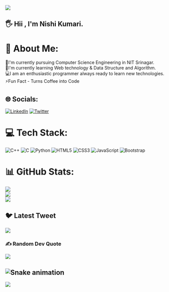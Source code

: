 ![](https://media1.giphy.com/media/26tn33aiTi1jkl6H6/giphy.gif?cid=ecf05e4714excxby1ca8goe2fgr3xoicr8hthb8wofqtl52k&rid=giphy.gif&ct=g )

## 🖐️ Hii , I'm Nishi Kumari.
 
# 💫 About Me:
🔭I'm currently pursuing Computer Science Engineering in NIT Srinagar.<br>🌱I'm currently learning Web technology & Data Structure and Algorithm.<br>💻I am an enthusiastic programmer always ready to learn new technologies.<br>⚡Fun Fact - Turns Coffee into Code


## 🌐 Socials:

[![LinkedIn](https://img.shields.io/badge/LinkedIn-%230077B5.svg?logo=linkedin&logoColor=white)](https://linkedin.com/in/https://www.linkedin.com/in/nishi-kumari-802781238/) [![Twitter](https://img.shields.io/badge/Twitter-%231DA1F2.svg?logo=Twitter&logoColor=white)](https://twitter.com/https://twitter.com/Nishi_kri) 


# 💻 Tech Stack:

![C++](https://img.shields.io/badge/c++-%2300599C.svg?style=for-the-badge&logo=c%2B%2B&logoColor=white) ![C](https://img.shields.io/badge/c-%2300599C.svg?style=for-the-badge&logo=c&logoColor=white)  ![Python](https://img.shields.io/badge/python-3670A0?style=for-the-badge&logo=python&logoColor=ffdd54) ![HTML5](https://img.shields.io/badge/html5-%23E34F26.svg?style=for-the-badge&logo=html5&logoColor=white) ![CSS3](https://img.shields.io/badge/css3-%231572B6.svg?style=for-the-badge&logo=css3&logoColor=white) ![JavaScript](https://img.shields.io/badge/javascript-%23323330.svg?style=for-the-badge&logo=javascript&logoColor=%23F7DF1E) ![Bootstrap](https://img.shields.io/badge/bootstrap-%23563D7C.svg?style=for-the-badge&logo=bootstrap&logoColor=white) 
# 📊 GitHub Stats:
![](https://github-readme-stats.vercel.app/api?username=nishi719&theme=radical&hide_border=true&include_all_commits=true&count_private=true)<br/>
![](https://github-readme-streak-stats.herokuapp.com/?user=nishi719&theme=radical&hide_border=true)<br/>
![](https://github-readme-stats.vercel.app/api/top-langs/?username=nishi719&theme=radical&hide_border=true&include_all_commits=true&count_private=true&layout=compact)

## 🐦 Latest Tweet
[![](https://gtce.itsvg.in/api?username=https://twitter.com/Nishi_kri)](https://github.com/VishwaGauravIn/github-twitter-card-embed)

### ✍️ Random Dev Quote
![](https://quotes-github-readme.vercel.app/api?type=horizontal&theme=radical)

![Snake animation](https://github.com/thepiyushmalhotra/thepiyushmalhotra/blob/output/github-contribution-grid-snake.svg)
---
[![](https://visitcount.itsvg.in/api?id=nishi719&icon=2&color=8)](https://visitcount.itsvg.in)

<!-- Proudly created with GPRM ( https://gprm.itsvg.in ) -->
